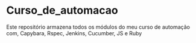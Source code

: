 # Curso_de_automacao
 Este repositório armazena todos os módulos do meu curso de automação com, Capybara, Rspec, Jenkins, Cucumber, JS e Ruby
